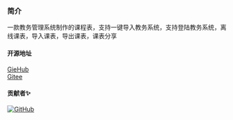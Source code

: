 ### 简介
一款教务管理系统制作的课程表，支持一键导入教务系统，支持登陆教务系统，离线课表，导入课表，导出课表，课表分享  


#### 开源地址
[GieHub](https://github.com/muqing153/Android_KcTab)  
[Gitee](https://gitee.com/muqing15379/Android_KcTab)
#### 贡献者✨
<a href="https://github.com/muqing153/Android_KcTab/graphs/contributors">
    <img src="https://contrib.rocks/image?repo=muqing153/Android_KcTab" alt="GitHub"/>
</a>